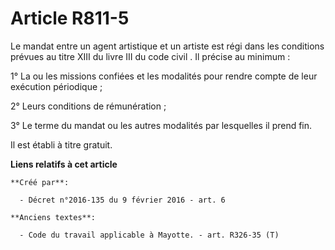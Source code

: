 # Article R811-5

Le mandat entre un agent artistique et un artiste est régi dans les conditions prévues au titre XIII du livre III du code
civil . Il précise au minimum : 

1° La ou les missions confiées et les modalités pour rendre compte de leur exécution périodique ; 

2° Leurs conditions de rémunération ; 

3° Le terme du mandat ou les autres modalités par lesquelles il prend fin. 

Il est établi à titre gratuit.

**Liens relatifs à cet article**

	**Créé par**:

	  - Décret n°2016-135 du 9 février 2016 - art. 6

	**Anciens textes**:

	  - Code du travail applicable à Mayotte. - art. R326-35 (T)
